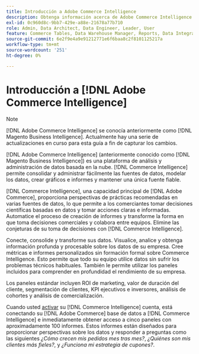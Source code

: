 ```yaml
---
title: Introducción a Adobe Commerce Intelligence
description: Obtenga información acerca de Adobe Commerce Intelligence.
exl-id: 0c960d8c-9bb7-429e-a88e-21678a77b710
role: Admin, Data Architect, Data Engineer, Leader, User
feature: Commerce Tables, Data Warehouse Manager, Reports, Data Integration
source-git-commit: 6e2f9e4a9e91212771e6f6baa8c2f8101125217a
workflow-type: tm+mt
source-wordcount: '251'
ht-degree: 0%

---
```



# Introducción a [!DNL Adobe Commerce Intelligence]

>[!NOTE]
>
>[!DNL Adobe Commerce Intelligence] se conocía anteriormente como [!DNL Magento Business Intelligence]. Actualmente hay una serie de actualizaciones en curso para esta guía a fin de capturar los cambios.

[!DNL Adobe Commerce Intelligence] (anteriormente conocido como [!DNL Magento Business Intelligence]) es una plataforma de análisis y administración de datos basada en la nube. [!DNL Commerce Intelligence] permite consolidar y administrar fácilmente las fuentes de datos, modelar los datos, crear gráficos e informes y mantener una única fuente fiable.

[!DNL Commerce Intelligence], una capacidad principal de [!DNL Adobe Commerce], proporciona perspectivas de prácticas recomendadas en varias fuentes de datos, lo que permite a los comerciantes tomar decisiones científicas basadas en datos y tomar acciones claras e informadas. Automatice el proceso de creación de informes y transforme la forma en que toma decisiones comerciales y colabora entre equipos. Elimine las conjeturas de su toma de decisiones con [!DNL Commerce Intelligence].

Conecte, consolide y transforme sus datos. Visualice, analice y obtenga información profunda y procesable sobre los datos de su empresa. Cree métricas e informes personalizados sin formación formal sobre Commerce Intelligence. Esto permite que todo su equipo utilice datos sin sufrir los problemas técnicos habituales. También le permite utilizar los paneles incluidos para comprender en profundidad el rendimiento de su empresa.

Los paneles estándar incluyen ROI de marketing, valor de duración del cliente, segmentación de clientes, KPI ejecutivos e inversores, análisis de cohortes y análisis de comercialización.

Cuando usted [activar](../getting-started/onpremise-activation.md) su [!DNL Commerce Intelligence] cuenta, está conectando su [!DNL Adobe Commerce] base de datos a [!DNL Commerce Intelligence] e inmediatamente obtener acceso a cinco paneles con aproximadamente 100 informes. Estos informes están diseñados para proporcionar perspectivas sobre los datos y responder a preguntas como las siguientes *¿Cómo crecen mis pedidos mes tras mes?*, *¿Quiénes son mis clientes más fieles?*, y *¿Funciona mi estrategia de cupones?*.
